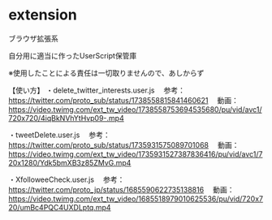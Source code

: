 # extension
ブラウザ拡張系

自分用に適当に作ったUserScript保管庫

※使用したことによる責任は一切取りませんので、あしからず


【使い方】
・delete_twitter_interests.user.js
　参考：https://twitter.com/proto_sub/status/1738558815841460621
　動画：https://video.twimg.com/ext_tw_video/1738558753694535680/pu/vid/avc1/720x720/4iqBkNVhYtHvp09-.mp4

・tweetDelete.user.js
　参考：https://twitter.com/proto_sub/status/1735931575089701068
　動画：https://video.twimg.com/ext_tw_video/1735931527387836416/pu/vid/avc1/720x1280/Ydk5bmXB3z85ZMvG.mp4

・XfolloweeCheck.user.js
　参考：https://twitter.com/proto_jp/status/1685590622735138816
　動画：https://video.twimg.com/ext_tw_video/1685518979010625536/pu/vid/720x720/umBc4PQC4UXDLptq.mp4
